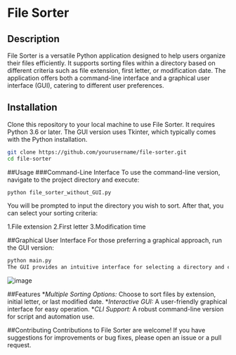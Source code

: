 # File Sorter

## Description
File Sorter is a versatile Python application designed to help users organize their files efficiently. It supports sorting files within a directory based on different criteria such as file extension, first letter, or modification date. The application offers both a command-line interface and a graphical user interface (GUI), catering to different user preferences.

## Installation
Clone this repository to your local machine to use File Sorter. It requires Python 3.6 or later. The GUI version uses Tkinter, which typically comes with the Python installation.

```bash
git clone https://github.com/yourusername/file-sorter.git
cd file-sorter
```

##Usage
###Command-Line Interface
To use the command-line version, navigate to the project directory and execute:

```bash
python file_sorter_without_GUI.py
```


You will be prompted to input the directory you wish to sort. After that, you can select your sorting criteria:

1.File extension
2.First letter
3.Modification time

##Graphical User Interface
For those preferring a graphical approach, run the GUI version:



```bash
python main.py
The GUI provides an intuitive interface for selecting a directory and choosing the sorting criterion.
```
![image](https://github.com/k-surma/File-sorter/assets/165564262/cdbea760-d0cb-411f-8244-cea60ce37d6d)


##Features
*_Multiple Sorting Options:_ Choose to sort files by extension, initial letter, or last modified date.
*_Interactive GUI:_ A user-friendly graphical interface for easy operation.
*_CLI Support:_ A robust command-line version for script and automation use.

##Contributing
Contributions to File Sorter are welcome! If you have suggestions for improvements or bug fixes, please open an issue or a pull request.
